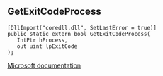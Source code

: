 ## GetExitCodeProcess

```
[DllImport("coredll.dll", SetLastError = true)]
public static extern bool GetExitCodeProcess(
   IntPtr hProcess,
   out uint lpExitCode
);
```

[Microsoft documentation](https://docs.microsoft.com/en-us/windows/win32/api/processthreadsapi/nf-processthreadsapi-getexitcodeprocess)
